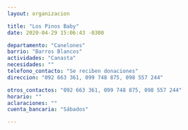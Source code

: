 ```yaml
---
layout: organizacion

title: "Los Pinos Baby"
date: 2020-04-29 15:06:43 -0300

departamento: "Canelones"
barrio: "Barros Blancos"
actividades: "Canasta"
necesidades: ""
telefono_contacto: "Se reciben donaciones"
direccion: "092 663 361, 099 748 875, 098 557 244"

otros_contactos: "092 663 361, 099 748 875, 098 557 244"
horario: ""
aclaraciones: ""
cuenta_bancaria: "Sábados"

---
```

